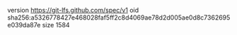 version https://git-lfs.github.com/spec/v1
oid sha256:a5326778427e468028faf5ff2c8d4069ae78d2d005ae0d8c7362695e039da87e
size 1584
